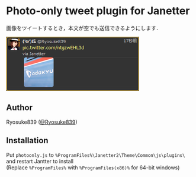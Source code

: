 # Photo-only tweet plugin for Janetter

画像をツイートするとき，本文が空でも送信できるようにします．

![Screen shot](photoonly.png)

## Author
Ryosuke839 ([@Ryosuke839](https://twitter.com/Ryosuke839))

## Installation
Put `photoonly.js` to `%ProgramFiles%\Janetter2\Theme\Common\js\plugins\` and restart Jantter to install  
(Replace `%ProgramFiles%` with `%ProgramFiles(x86)%` for 64-bit windows)

